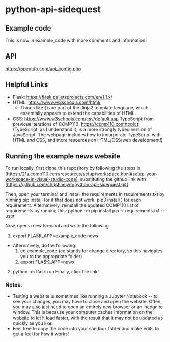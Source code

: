 # python-api-sidequest

## Example code 
This is now in example_code with more comments and information! 

## API
https://opentdb.com/api_config.php

## Helpful Links
- Flask: https://flask.palletsprojects.com/en/1.1.x/
- HTML: https://www.w3schools.com/html/ 
    * Things like {} are part of the Jinja2 template language, which essentially appears to extend the capabilities of HTML. 
- CSS: https://www.w3schools.com/css/default.asp
TypeScript from previous iterations of COMP110: https://comp110.com/topics
(TypeScript, as I understand it, is a more strongly typed version of JavaScript. The webpage includes how to incorporate TypeScript with HTML and CSS, and more resources on HTML/CSS/web development!)

## Running the example news website
To run locally, first clone this repository by following the steps in [https://21s.comp110.com/resources/setup/workspace.html#setup-your-workspace-in-visual-studio-code],
substituting the github link with [https://github.com/christineiym/python-api-sidequest.git]. 


Then, open your terminal and install the requirements in requirements.txt by running
pip install <requirement> (or if that does not work, pip3 install <requirement>)
for each requirement.
Alternatively, reinstall the updated COMP110 list of requirements by running this:
python -m pip install pip -r requirements.txt --user

Now, open a new terminal and write the following: 
1. export FLASK_APP=example_code.news
  - Alternatively, do the following: 
    1) cd example_code (cd stands for change directory, so this navigates you to the appropriate folder)
    2) export FLASK_APP=news
2. python -m flask run
Finally, click the link!

### Notes:
- Testing a website is sometimes like running a Jupyter Notebook -- to see your changes, you may have to close and open the website. Often, you may also just need to open an entirely new browser or an incognito window. This is because your computer caches information on the website to let it load faster, with the result that it may not be updated as quickly as you like.
- Feel free to copy the code into your sandbox folder and make edits to get a feel for how it works!
